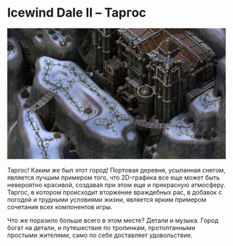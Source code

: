 # Icewind Dale II – Таргос

![](./images/top-10-interesnyh-igrovyh-lokacij-4.jpg)

Таргос! Каким же был этот город! Портовая деревня, усыпанная снегом, является лучшим примером того, что 2D-графика все еще может быть невероятно красивой, создавая при этом еще и прекрасную атмосферу. Таргос, в котором происходит вторжение враждебных рас, в добавок с погодой и трудными условиями жизни, является ярким примером сочетания всех компонентов игры.

Что же поразило больше всего в этом месте? Детали и музыка. Город богат на детали, и путешествие по тропинкам, протоптанными простыми жителями, само по себе доставляет удовольствие.
